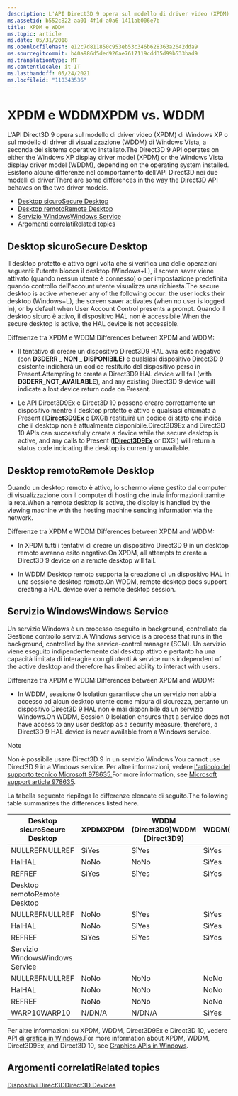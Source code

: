 ```yaml
---
description: L'API Direct3D 9 opera sul modello di driver video (XPDM) di Windows XP o sul modello di driver di visualizzazione (WDDM) di Windows Vista, a seconda del sistema operativo installato.
ms.assetid: b552c822-aa01-4f1d-a0a6-1411ab006e7b
title: XPDM e WDDM
ms.topic: article
ms.date: 05/31/2018
ms.openlocfilehash: e12c7d811850c953eb53c346b628363a2642dda9
ms.sourcegitcommit: b40a986d5ded926ae7617119cdd35d99b533bad9
ms.translationtype: MT
ms.contentlocale: it-IT
ms.lasthandoff: 05/24/2021
ms.locfileid: "110343536"
---
```

# <a name="xpdm-vs-wddm"></a><span data-ttu-id="4b611-103">XPDM e WDDM</span><span class="sxs-lookup"><span data-stu-id="4b611-103">XPDM vs. WDDM</span></span>

<span data-ttu-id="4b611-104">L'API Direct3D 9 opera sul modello di driver video (XPDM) di Windows XP o sul modello di driver di visualizzazione (WDDM) di Windows Vista, a seconda del sistema operativo installato.</span><span class="sxs-lookup"><span data-stu-id="4b611-104">The Direct3D 9 API operates on either the Windows XP display driver model (XPDM) or the Windows Vista display driver model (WDDM), depending on the operating system installed.</span></span> <span data-ttu-id="4b611-105">Esistono alcune differenze nel comportamento dell'API Direct3D nei due modelli di driver.</span><span class="sxs-lookup"><span data-stu-id="4b611-105">There are some differences in the way the Direct3D API behaves on the two driver models.</span></span>

-   [<span data-ttu-id="4b611-106">Desktop sicuro</span><span class="sxs-lookup"><span data-stu-id="4b611-106">Secure Desktop</span></span>](#secure-desktop)
-   [<span data-ttu-id="4b611-107">Desktop remoto</span><span class="sxs-lookup"><span data-stu-id="4b611-107">Remote Desktop</span></span>](#remote-desktop)
-   [<span data-ttu-id="4b611-108">Servizio Windows</span><span class="sxs-lookup"><span data-stu-id="4b611-108">Windows Service</span></span>](#windows-service)
-   [<span data-ttu-id="4b611-109">Argomenti correlati</span><span class="sxs-lookup"><span data-stu-id="4b611-109">Related topics</span></span>](#related-topics)

## <a name="secure-desktop"></a><span data-ttu-id="4b611-110">Desktop sicuro</span><span class="sxs-lookup"><span data-stu-id="4b611-110">Secure Desktop</span></span>

<span data-ttu-id="4b611-111">Il desktop protetto è attivo ogni volta che si verifica una delle operazioni seguenti: l'utente blocca il desktop (Windows+L), il screen saver viene attivato (quando nessun utente è connesso) o per impostazione predefinita quando controllo dell'account utente visualizza una richiesta.</span><span class="sxs-lookup"><span data-stu-id="4b611-111">The secure desktop is active whenever any of the following occur: the user locks their desktop (Windows+L), the screen saver activates (when no user is logged in), or by default when User Account Control presents a prompt.</span></span> <span data-ttu-id="4b611-112">Quando il desktop sicuro è attivo, il dispositivo HAL non è accessibile.</span><span class="sxs-lookup"><span data-stu-id="4b611-112">When the secure desktop is active, the HAL device is not accessible.</span></span>

<span data-ttu-id="4b611-113">Differenze tra XPDM e WDDM:</span><span class="sxs-lookup"><span data-stu-id="4b611-113">Differences between XPDM and WDDM:</span></span>

- <span data-ttu-id="4b611-114">Il tentativo di creare un dispositivo Direct3D9 HAL avrà esito negativo (con **D3DERR \_ NON \_ DISPONIBILE)** e qualsiasi dispositivo Direct3D 9 esistente indicherà un codice restituito del dispositivo perso in Present.</span><span class="sxs-lookup"><span data-stu-id="4b611-114">Attempting to create a Direct3D9 HAL device will fail (with **D3DERR\_NOT\_AVAILABLE**), and any existing Direct3D 9 device will indicate a lost device return code on Present.</span></span>

- <span data-ttu-id="4b611-115">Le API Direct3D9Ex e Direct3D 10 possono creare correttamente un dispositivo mentre il desktop protetto è attivo e qualsiasi chiamata a Present ([**IDirect3D9Ex**](/windows/desktop/api/d3d9/nn-d3d9-idirect3d9ex) o DXGI) restituirà un codice di stato che indica che il desktop non è attualmente disponibile.</span><span class="sxs-lookup"><span data-stu-id="4b611-115">Direct3D9Ex and Direct3D 10 APIs can successfully create a device while the secure desktop is active, and any calls to Present ([**IDirect3D9Ex**](/windows/desktop/api/d3d9/nn-d3d9-idirect3d9ex) or DXGI) will return a status code indicating the desktop is currently unavailable.</span></span>



 

## <a name="remote-desktop"></a><span data-ttu-id="4b611-116">Desktop remoto</span><span class="sxs-lookup"><span data-stu-id="4b611-116">Remote Desktop</span></span>

<span data-ttu-id="4b611-117">Quando un desktop remoto è attivo, lo schermo viene gestito dal computer di visualizzazione con il computer di hosting che invia informazioni tramite la rete.</span><span class="sxs-lookup"><span data-stu-id="4b611-117">When a remote desktop is active, the display is handled by the viewing machine with the hosting machine sending information via the network.</span></span>

<span data-ttu-id="4b611-118">Differenze tra XPDM e WDDM:</span><span class="sxs-lookup"><span data-stu-id="4b611-118">Differences between XPDM and WDDM:</span></span>

- <span data-ttu-id="4b611-119">In XPDM tutti i tentativi di creare un dispositivo Direct3D 9 in un desktop remoto avranno esito negativo.</span><span class="sxs-lookup"><span data-stu-id="4b611-119">On XPDM, all attempts to create a Direct3D 9 device on a remote desktop will fail.</span></span>

- <span data-ttu-id="4b611-120">In WDDM Desktop remoto supporta la creazione di un dispositivo HAL in una sessione desktop remoto.</span><span class="sxs-lookup"><span data-stu-id="4b611-120">On WDDM, remote desktop does support creating a HAL device over a remote desktop session.</span></span>



 

## <a name="windows-service"></a><span data-ttu-id="4b611-121">Servizio Windows</span><span class="sxs-lookup"><span data-stu-id="4b611-121">Windows Service</span></span>

<span data-ttu-id="4b611-122">Un servizio Windows è un processo eseguito in background, controllato da Gestione controllo servizi.</span><span class="sxs-lookup"><span data-stu-id="4b611-122">A Windows service is a process that runs in the background, controlled by the service-control manager (SCM).</span></span> <span data-ttu-id="4b611-123">Un servizio viene eseguito indipendentemente dal desktop attivo e pertanto ha una capacità limitata di interagire con gli utenti.</span><span class="sxs-lookup"><span data-stu-id="4b611-123">A service runs independent of the active desktop and therefore has limited ability to interact with users.</span></span>

<span data-ttu-id="4b611-124">Differenze tra XPDM e WDDM:</span><span class="sxs-lookup"><span data-stu-id="4b611-124">Differences between XPDM and WDDM:</span></span>

- <span data-ttu-id="4b611-125">In WDDM, sessione 0 Isolation garantisce che un servizio non abbia accesso ad alcun desktop utente come misura di sicurezza, pertanto un dispositivo Direct3D 9 HAL non è mai disponibile da un servizio Windows.</span><span class="sxs-lookup"><span data-stu-id="4b611-125">On WDDM, Session 0 Isolation ensures that a service does not have access to any user desktop as a security measure, therefore, a Direct3D 9 HAL device is never available from a Windows service.</span></span>



 

> [!Note]  
> <span data-ttu-id="4b611-126">Non è possibile usare Direct3D 9 in un servizio Windows.</span><span class="sxs-lookup"><span data-stu-id="4b611-126">You cannot use Direct3D 9 in a Windows service.</span></span> <span data-ttu-id="4b611-127">Per altre informazioni, vedere [l'articolo del supporto tecnico Microsoft 978635.](https://support.microsoft.com/kb/978635)</span><span class="sxs-lookup"><span data-stu-id="4b611-127">For more information, see [Microsoft support article 978635](https://support.microsoft.com/kb/978635).</span></span>

 


<span data-ttu-id="4b611-128">La tabella seguente riepiloga le differenze elencate di seguito.</span><span class="sxs-lookup"><span data-stu-id="4b611-128">The following table summarizes the differences listed here.</span></span>



| <span data-ttu-id="4b611-129">Desktop sicuro</span><span class="sxs-lookup"><span data-stu-id="4b611-129">Secure Desktop</span></span> | <span data-ttu-id="4b611-130">XPDM</span><span class="sxs-lookup"><span data-stu-id="4b611-130">XPDM</span></span> | <span data-ttu-id="4b611-131">WDDM (Direct3D9)</span><span class="sxs-lookup"><span data-stu-id="4b611-131">WDDM (Direct3D9)</span></span> | <span data-ttu-id="4b611-132">WDDM(Direct3D9Ex/Direct3D10)</span><span class="sxs-lookup"><span data-stu-id="4b611-132">WDDM(Direct3D9Ex/Direct3D10)</span></span> |
|-----------------|------|------------------|------------------------------|
| <span data-ttu-id="4b611-133">NULLREF</span><span class="sxs-lookup"><span data-stu-id="4b611-133">NULLREF</span></span>         | <span data-ttu-id="4b611-134">Sì</span><span class="sxs-lookup"><span data-stu-id="4b611-134">Yes</span></span>  | <span data-ttu-id="4b611-135">Sì</span><span class="sxs-lookup"><span data-stu-id="4b611-135">Yes</span></span>              | <span data-ttu-id="4b611-136">Sì</span><span class="sxs-lookup"><span data-stu-id="4b611-136">Yes</span></span>                          |
| <span data-ttu-id="4b611-137">Hal</span><span class="sxs-lookup"><span data-stu-id="4b611-137">HAL</span></span>             | <span data-ttu-id="4b611-138">No</span><span class="sxs-lookup"><span data-stu-id="4b611-138">No</span></span>   | <span data-ttu-id="4b611-139">No</span><span class="sxs-lookup"><span data-stu-id="4b611-139">No</span></span>               | <span data-ttu-id="4b611-140">Sì</span><span class="sxs-lookup"><span data-stu-id="4b611-140">Yes</span></span>                          |
| <span data-ttu-id="4b611-141">REF</span><span class="sxs-lookup"><span data-stu-id="4b611-141">REF</span></span>             | <span data-ttu-id="4b611-142">Sì</span><span class="sxs-lookup"><span data-stu-id="4b611-142">Yes</span></span>  | <span data-ttu-id="4b611-143">Sì</span><span class="sxs-lookup"><span data-stu-id="4b611-143">Yes</span></span>              | <span data-ttu-id="4b611-144">Sì</span><span class="sxs-lookup"><span data-stu-id="4b611-144">Yes</span></span>                          |
| <span data-ttu-id="4b611-145">Desktop remoto</span><span class="sxs-lookup"><span data-stu-id="4b611-145">Remote Desktop</span></span>  |      |                  |                              |
| <span data-ttu-id="4b611-146">NULLREF</span><span class="sxs-lookup"><span data-stu-id="4b611-146">NULLREF</span></span>         | <span data-ttu-id="4b611-147">No</span><span class="sxs-lookup"><span data-stu-id="4b611-147">No</span></span>   | <span data-ttu-id="4b611-148">Sì</span><span class="sxs-lookup"><span data-stu-id="4b611-148">Yes</span></span>              | <span data-ttu-id="4b611-149">Sì</span><span class="sxs-lookup"><span data-stu-id="4b611-149">Yes</span></span>                          |
| <span data-ttu-id="4b611-150">Hal</span><span class="sxs-lookup"><span data-stu-id="4b611-150">HAL</span></span>             | <span data-ttu-id="4b611-151">No</span><span class="sxs-lookup"><span data-stu-id="4b611-151">No</span></span>   | <span data-ttu-id="4b611-152">Sì</span><span class="sxs-lookup"><span data-stu-id="4b611-152">Yes</span></span>              | <span data-ttu-id="4b611-153">Sì</span><span class="sxs-lookup"><span data-stu-id="4b611-153">Yes</span></span>                          |
| <span data-ttu-id="4b611-154">REF</span><span class="sxs-lookup"><span data-stu-id="4b611-154">REF</span></span>             | <span data-ttu-id="4b611-155">Sì</span><span class="sxs-lookup"><span data-stu-id="4b611-155">Yes</span></span>  | <span data-ttu-id="4b611-156">Sì</span><span class="sxs-lookup"><span data-stu-id="4b611-156">Yes</span></span>              | <span data-ttu-id="4b611-157">Sì</span><span class="sxs-lookup"><span data-stu-id="4b611-157">Yes</span></span>                          |
| <span data-ttu-id="4b611-158">Servizio Windows</span><span class="sxs-lookup"><span data-stu-id="4b611-158">Windows Service</span></span> |      |                  |                              |
| <span data-ttu-id="4b611-159">NULLREF</span><span class="sxs-lookup"><span data-stu-id="4b611-159">NULLREF</span></span>         | <span data-ttu-id="4b611-160">No</span><span class="sxs-lookup"><span data-stu-id="4b611-160">No</span></span>   | <span data-ttu-id="4b611-161">No</span><span class="sxs-lookup"><span data-stu-id="4b611-161">No</span></span>               | <span data-ttu-id="4b611-162">No</span><span class="sxs-lookup"><span data-stu-id="4b611-162">No</span></span>                           |
| <span data-ttu-id="4b611-163">Hal</span><span class="sxs-lookup"><span data-stu-id="4b611-163">HAL</span></span>             | <span data-ttu-id="4b611-164">No</span><span class="sxs-lookup"><span data-stu-id="4b611-164">No</span></span>   | <span data-ttu-id="4b611-165">No</span><span class="sxs-lookup"><span data-stu-id="4b611-165">No</span></span>               | <span data-ttu-id="4b611-166">No</span><span class="sxs-lookup"><span data-stu-id="4b611-166">No</span></span>                           |
| <span data-ttu-id="4b611-167">REF</span><span class="sxs-lookup"><span data-stu-id="4b611-167">REF</span></span>             | <span data-ttu-id="4b611-168">No</span><span class="sxs-lookup"><span data-stu-id="4b611-168">No</span></span>   | <span data-ttu-id="4b611-169">No</span><span class="sxs-lookup"><span data-stu-id="4b611-169">No</span></span>               | <span data-ttu-id="4b611-170">No</span><span class="sxs-lookup"><span data-stu-id="4b611-170">No</span></span>                           |
| <span data-ttu-id="4b611-171">WARP10</span><span class="sxs-lookup"><span data-stu-id="4b611-171">WARP10</span></span>          | <span data-ttu-id="4b611-172">N/D</span><span class="sxs-lookup"><span data-stu-id="4b611-172">N/A</span></span>  | <span data-ttu-id="4b611-173">N/D</span><span class="sxs-lookup"><span data-stu-id="4b611-173">N/A</span></span>              | <span data-ttu-id="4b611-174">Sì</span><span class="sxs-lookup"><span data-stu-id="4b611-174">Yes</span></span>                          |



 

<span data-ttu-id="4b611-175">Per altre informazioni su XPDM, WDDM, Direct3D9Ex e Direct3D 10, vedere API [di grafica in Windows.](../direct3darticles/graphics-apis-in-windows-vista.md)</span><span class="sxs-lookup"><span data-stu-id="4b611-175">For more information about XPDM, WDDM, Direct3D9Ex, and Direct3D 10, see [Graphics APIs in Windows](../direct3darticles/graphics-apis-in-windows-vista.md).</span></span>

## <a name="related-topics"></a><span data-ttu-id="4b611-176">Argomenti correlati</span><span class="sxs-lookup"><span data-stu-id="4b611-176">Related topics</span></span>

<dl> <dt>

[<span data-ttu-id="4b611-177">Dispositivi Direct3D</span><span class="sxs-lookup"><span data-stu-id="4b611-177">Direct3D Devices</span></span>](direct3d-devices.md)
</dt> </dl>

 

 
